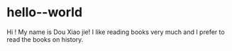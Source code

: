 # hello--world

Hi !
My name is Dou Xiao jie!
I like reading books very much and I prefer to read the books on history.

